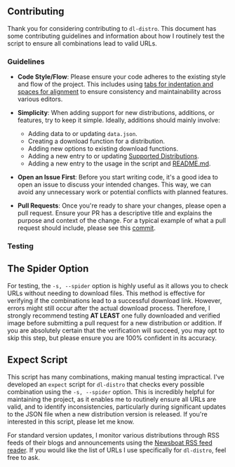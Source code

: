 ## Contributing

Thank you for considering contributing to `dl-distro`. This document has some contributing guidelines
and information about how I routinely test the script to ensure all combinations lead to valid URLs.

### Guidelines

- **Code Style/Flow**:
Please ensure your code adheres to the existing style and flow of the project.
This includes using [tabs for indentation and spaces for alignment](https://vim.fandom.com/wiki/Indent_with_tabs,_align_with_spaces) to ensure consistency and maintainability across various editors.

- **Simplicity**:
When adding support for new distributions, additions, or features, try to keep it simple.
Ideally, additions should mainly involve:

  - Adding data to or updating `data.json`.
  - Creating a download function for a distribution.
  - Adding new options to existing download functions.
  - Adding a new entry to or updating [Supported Distributions](README.md#supported-distributions).
  - Adding a new entry to the usage in the script and [README.md](README.md#usage).

- **Open an Issue First**:
Before you start writing code, it's a good idea to open an issue to discuss your intended changes.
This way, we can avoid any unnecessary work or potential conflicts with planned features.

- **Pull Requests**:
Once you're ready to share your changes, please open a pull request.
Ensure your PR has a descriptive title and explains the purpose and context of the change.
For a typical example of what a pull request should include, please see this [commit](https://codeberg.org/bashuser30/dl-distro/commit/04d3a8e96c49dacc9dd2f2e9f42db15b80c02241).

### Testing

## The Spider Option

For testing, the `-s, --spider` option is highly useful as it allows you to check URLs
without needing to download files.
This method is effective for verifying if the combinations lead to a successful download link.
However, errors might still occur after the actual download process.
Therefore, I strongly recommend testing **AT LEAST** one fully downloaded and verified image
before submitting a pull request for a new distribution or addition.
If you are absolutely certain that the verification will succeed, you may opt to skip this step,
but please ensure you are 100% confident in its accuracy.

## Expect Script

This script has many combinations, making manual testing impractical.
I've developed an `expect` script for `dl-distro` that checks every possible combination
using the `-s, --spider` option.
This is incredibly helpful for maintaining the project, as it enables me to routinely ensure
all URLs are valid, and to identify inconsistencies, particularly during significant updates
to the JSON file when a new distribution version is released.
If you're interested in this script, please let me know.

For standard version updates, I monitor various distributions through RSS feeds of their
blogs and announcements using the [Newsboat RSS feed reader](https://newsboat.org).
If you would like the list of URLs I use specifically for `dl-distro`, feel free to ask.
